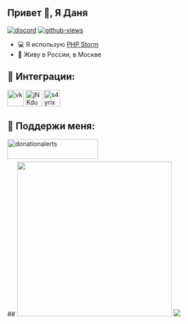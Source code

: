 ## Привет 👋, Я Даня


[![discord](https://discordapp.com/api/guilds/797936725313847311/widget.png)](https://discord.gg/cjwnmzqxws) [![github-views](https://komarev.com/ghpvc/?username=sprdev&color=brightgreen)](https://github.com/sprdev)



- 💻 Я использую [PHP Storm](https://www.jetbrains.com/ru-ru/phpstorm/)
- 🥖 Живу в России, в Москве

## 🔗 Интеграции:
<p align="left">
<a href="https://vk.com/SayrixFX"><img src="https://i.imgur.com/zVwbWwf.png" alt="vk" width="37" height="37" /></a> 
<a href="https://discord.gg/cjwnmzqxws"><img src="https://i.imgur.com/nsVOefF.png" alt="jNKdusJ" width="37" height="37" /></a>
<a href="https://www.twitch.tv/onlyspringg"><img src="https://i.imgur.com/0pAkilW.png" alt="s4yrix" width="37" height="37" /></a>
</p>

## 💎 Поддержи меня:
<p><a href="https://www.donationalerts.com/r/onlyspringg"> <img align="left" src="https://upload.wikimedia.org/wikipedia/ru/thumb/a/ad/DA_Logo_Color.svg/1200px-DA_Logo_Color.svg.png" height="45" width="205" alt="donationalerts" /></a></p><br><br><br>
##
<img src="https://github-readme-stats.vercel.app/api?username=sprdev&count_private=true&show_icons=true&theme=github_dark&locale=ru" style="width: 350px;"> <img src="https://github-readme-stats.vercel.app/api/top-langs/?username=sprdev&langs_count=6&layout=compact&theme=github_dark">
